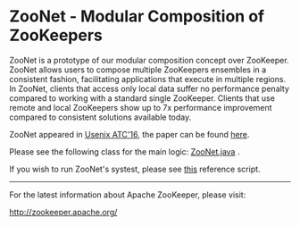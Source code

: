 ZooNet - Modular Composition of ZooKeepers
============
 ZooNet is a prototype of our modular composition concept over ZooKeeper. ZooNet allows users to compose multiple ZooKeepers 
 ensembles in a consistent fashion, facilitating applications that execute in multiple regions. In ZooNet, clients that 
 access only local data suffer no performance penalty compared to working with a standard single ZooKeeper. Clients that use 
 remote and local ZooKeepers show up to 7x performance improvement compared to consistent solutions available today.

ZooNet appeared in [Usenix ATC'16](https://www.usenix.org/conference/atc16/technical-sessions/presentation/lev-ari), the paper can be found [here](http://kfirlevari.com/publication/download/modular-composition-of-coordination-services).

Please see the following class for the main logic: [ZooNet.java](https://github.com/kfirlevari/ZooNet/blob/trunk/src/java/main/org/apache/zookeeper/ZooNet.java) .

If you wish to run ZooNet's systest, please see [this](https://github.com/kfirlevari/ZooNet/blob/trunk/bin/runZooNetSystest.sh) reference script.

---------------

For the latest information about Apache ZooKeeper, please visit:

   http://zookeeper.apache.org/
